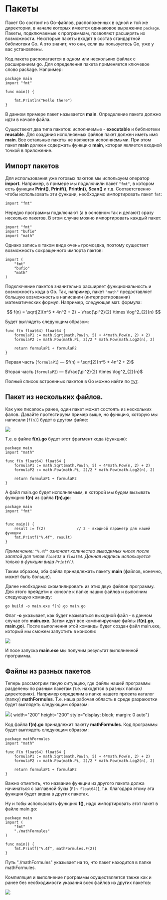 # Пакеты

Пакет Go состоит из Go-файлов, расположенных в одной и той же директории, в начале которых имеется одинаковое выражение `package`. Пакеты, подключаемые к программам, позволяют расширять их возможности. Некоторые пакеты входят в состав стандартной библиотеки Go. А это значит, что они, если вы пользуетесь Go, уже у вас установлены.

Код пакета располагается в одном или нескольких файлах с расширением go. Для определения пакета применяется ключевое слово package. Например:

```
package main
import "fmt"

func main() {

    fmt.Println("Hello there")
}
```

В данном примере пакет называется **main**. Определение пакета должно идти в начале файла.

Существеют два типа пакетов: исполняемые - **executable** и библиотеки **reusable**. Для создания исполняемых файлов пакет должен иметь имя **main**. Все остальные пакеты не являются исполняемыми. При этом пакет **main** должен содержать функцию **main**, которая является входной точкой в приложение.

## Импорт пакетов

Для использования уже готовых пакетов мы используем оператор **import**. Например, в примере мы подключили пакет `"fmt"`, в котором есть функции **Print()**, **Printf()**, **Println()**, **Scan()** и т.д. Соответственно чтобы использовать эти функции, необходимо импортировать пакет `fmt`:

```
import "fmt"
```

Нередко программы подключают (а в основном так и делают) сразу несколько пакетов. В этом случае можно импортировать каждый пакет:

```
import "fmt"
import "bufio"
import "math"
```

Однако запись в таком виде очень громоздка, поэтому существет возможность сокращенного импорта пактов:

```
import (
    "fmt"
    "bufio"
    "math"
)
```

Подключение пакетов значительно расширяет функциональность и возможность кода в Go. Так, например, пакет `"math"` предоставляет большую возможность в написании (интерпретировании) математических формул. Например, следующая мат. формула:

$$
f(n) = \sqrt[2]{n^5 + 4n^2 + 2} + \frac{\pi^2}{2} \times \log^2_{2}{n}
$$

Будет выглядеть следующим образом:

```
func f(n float64) float64 {
	formulaP1 := math.Sqrt(math.Pow(n, 5) + 4*math.Pow(n, 2) + 2)
	formulaP2 := math.Pow(math.Pi, 2)/2 * math.Pow(math.Log2(n), 2)

	return formulaP1 + formulaP2
}
```

Первая часть (`formulaP1`) — $f(n) = \sqrt[2]{n^5 + 4n^2 + 2}$

Вторая часть (`formulaP2`) — $\frac{\pi^2}{2} \times \log^2_{2}{n}$

Полный список встроенных пакетов в Go можно найти по [тут](https://pkg.go.dev/std).

## Пакет из нескольких файлов.

Как уже писалось ранее, один пакет может состоять из нескольких фалов. Давайте протестируем пример выше, но функцию, которую мы написали (`f(n)`) будет в другом файле:

![](srcs./../../src/Chap2Pack1.png)

Т.е. в файле **f(n).go** будет этот фрагмент кода (функция):

```
package main
import "math"

func f(n float64) float64 {
	formulaP1 := math.Sqrt(math.Pow(n, 5) + 4*math.Pow(n, 2) + 2)
	formulaP2 := math.Pow(math.Pi, 2)/2 * math.Pow(math.Log2(n), 2)

	return formulaP1 + formulaP2
}
```

А файл main.go будет исполняемым, в которой мы будем вызывать функцию **f(n)** из файла **f(n).go**:

```
package main
import "fmt"


func main() {
	result := f(2)              // 2 - входной параметр для нашей функции
	fmt.Printf("%.4f", result)
}
```

_Примечание: `"%.4f"` означает количество выводимых чисел после запятой для типов `float32` и `float64`. Данная надпись используется только в функции вида `Printf()`._

Таким образом, оба файла принадлежать пакету **main** (файлов, конечно, может быть больше).

Далее необходимо скомпилировать из этих двух файлов программу. Для этого прейдетм к консоле к папке наших файлов и выполним следующую команду:

```
go build -o main.exe f(n).go main.go
```

Флаг **-o** указывает, как будет называться выходной файл - в данном случае это **main.exe**. Затем идут все компилируемые файлы (**f(n).go**, **main.go**). После выполнения этой команды будет создан файл main.exe, который мы сможем запустить в консоли:

![](srcs./../../src/Chap2Pack2.png)

И посе запуска **main.exe** мы получим результат выполненной программы.

## Файлы из разных пакетов

Теперь рассмотрим такую ситуацию, где файлы нашей программы разделены по разным пакетам (т.е. находятся в разных папках/директориях). Например определим в папке нашего проекта каталог (папку) **mathFormules**. Т.е. наша рабочая область в среде разраюотки будет выглядеть следующим образом:

![](srcs./../../src/Chap2Pack3.png){ width="200" height="200" style="display: block; margin: 0 auto"}

Код файла **f(n).go** принадлежит пакету **mathFormules**. Код программы будет выглядеть следующим образом:

```
package mathFormules
import "math"

func F(n float64) float64 {
	formulaP1 := math.Sqrt(math.Pow(n, 5) + 4*math.Pow(n, 2) + 2)
	formulaP2 := math.Pow(math.Pi, 2)/2 * math.Pow(math.Log2(n), 2)

	return formulaP1 + formulaP2
}
```

Важно отметить, что название функции из другого пакета должа начинаться с заглавной букы (`F(n float64)`), т.к. благодаря этому эта функция будет видна в других пакетах.

Ну и тобы использовать функцию **f()**, надо импортировать этот пакет в файле main.go:

```
package main
import (
	"fmt"
	"./mathFormules"
)

func main() {
	fmt.Printf("%.4f", mathFormules.F(2))
}
```

Путь "./mathFormules" указывает на то, что пакет находится в папке mathFormules.

Компиляция и выполнение программы осуществляется также как и ранее без необходимости указания всех файлов из других пакетов:

![](srcs./../../src/Chap2Pack4.png)
